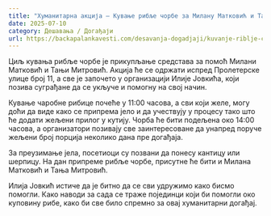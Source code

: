 ```yaml
---
title: "Хуманитарна акција – Кување рибље чорбе за Милану Матковић и Тању Митровић"
date: 2025-07-10
category: Дешавања / Догађаји
url: https://backapalankavesti.com/desavanja-dogadjaji/kuvanje-riblje-corbe-za-milanu-matkovic-i-tanju-mitrovic/
---
```


Циљ кувања рибље чорбе је прикупљање средстава за помоћ Милани Матковић и Тањи Митровић. Акција ће се одржати испред Пролетерске улице број 11, а све је започето у организацији Илије Јовкића, који позива суграђане да се укључе и помогну на свој начин.

Кување чаробне рибице почеће у 11:00 часова, а сви који желе, могу доћи да виде како се припрема јело и да учествују у процесу тако што ће додати жељени прилог у кутију. Чорба ће бити подељена око 14:00 часова, а организатори позивају све заинтересоване да унапред поруче жељени број порција неколико дана пре догађаја.

За преузимање јела, посетиоци су позвани да понесу кантицу или шерпицу. На дан припреме рибље чорбе, присутне ће бити и Милана Матковић и Тања Митровић.

Илија Јовкић истиче да је битно да се сви удружимо како бисмо помогли. Како наводи за сада се траже појединци који би помогли око куповину рибе, како би све било спремно за овај хуманитарни догађај.

